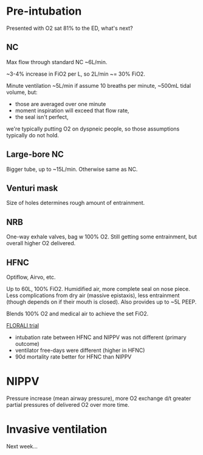 # Pre-intubation

Presented with O2 sat 81% to the ED, what's next?

## NC

Max flow through standard NC ~6L/min.

~3-4% increase in FiO2 per L, so 2L/min ~= 30% FiO2.

Minute ventilation ~5L/min if assume 10 breaths per minute, 
~500mL tidal volume, 
but: 
- those are averaged over one minute 
- moment inspiration will exceed that flow rate, 
- the seal isn't perfect,

we're typically putting O2 on dyspneic people,
so those assumptions typically do not hold.

## Large-bore NC

Bigger tube, up to ~15L/min. Otherwise same as NC.

## Venturi mask

Size of holes determines rough amount of entrainment.

## NRB

One-way exhale valves, bag w 100% O2.
Still getting some entrainment, but overall higher O2 delivered.

## HFNC

Optiflow, Airvo, etc.

Up to 60L, 100% FiO2.
Humidified air, 
more complete seal on nose piece.
Less complications from dry air (massive epistaxis),
less entrainment (though depends on if their mouth is closed).
Also provides up to ~5L PEEP.

Blends 100% O2 and medical air to achieve the set FiO2.

[FLORALI trial](https://www.nejm.org/doi/full/10.1056/nejmoa1503326)
  - intubation rate between HFNC and NIPPV was not different (primary outcome)
  - ventilator free-days were different (higher in HFNC)
  - 90d mortality rate better for HFNC than NIPPV

# NIPPV

Pressure increase (mean airway pressure),
more O2 exchange d/t greater partial pressures of delivered O2
over more time.

# Invasive ventilation

Next week...
